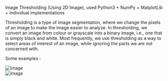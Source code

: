 <br>  Image Thresholding (Using 2D Image), used Python3 + NumPy + MatplotLib + individual implementations

Thresholding is a type of image segmentation, where we change the pixels of an image to make the image easier to analyze. In thresholding, we convert an image from colour or grayscale into a binary image, i.e., one that is simply black and white. Most frequently, we use thresholding as a way to select areas of interest of an image, while ignoring the parts we are not concerned with. <br>

Some examples : <br>

![image](https://user-images.githubusercontent.com/73948605/209126239-8d7ca5a6-1c57-4df0-be2e-701441cc918a.png)
<br>
![image](https://user-images.githubusercontent.com/73948605/209126901-c350d881-cc01-4f50-ba53-808e3ec7011a.png)
<br>
